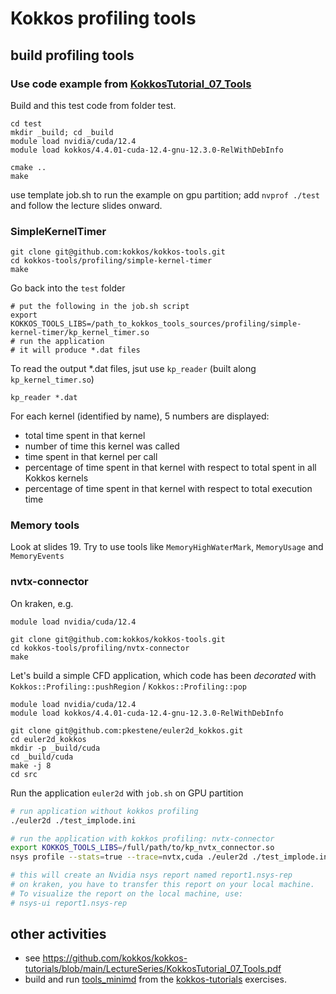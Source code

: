 # Kokkos profiling tools

## build profiling tools

### Use code example from [KokkosTutorial_07_Tools](https://github.com/kokkos/kokkos-tutorials/blob/main/LectureSeries/KokkosTutorial_07_Tools.pdf)

Build and this test code from folder test.
```shell
cd test
mkdir _build; cd _build
module load nvidia/cuda/12.4
module load kokkos/4.4.01-cuda-12.4-gnu-12.3.0-RelWithDebInfo

cmake ..
make
```

use template job.sh to run the example on gpu partition; add `nvprof ./test`
and follow the lecture slides onward.

### SimpleKernelTimer

```shell
git clone git@github.com:kokkos/kokkos-tools.git
cd kokkos-tools/profiling/simple-kernel-timer
make
```

Go back into the `test` folder
```shell
# put the following in the job.sh script
export KOKKOS_TOOLS_LIBS=/path_to_kokkos_tools_sources/profiling/simple-kernel-timer/kp_kernel_timer.so
# run the application
# it will produce *.dat files
```

To read the output *.dat files, jsut use `kp_reader` (built along `kp_kernel_timer.so`)
```shell
kp_reader *.dat
```

For each kernel (identified by name), 5 numbers are displayed:
- total time spent in that kernel
- number of time this kernel was called
- time spent in that kernel per call
- percentage of time spent in that kernel with respect to total spent in all Kokkos kernels
- percentage of time spent in that kernel with respect to total execution time

### Memory tools

Look at slides 19. Try to use tools like `MemoryHighWaterMark`, `MemoryUsage` and `MemoryEvents`

### nvtx-connector

On kraken, e.g.
```shell
module load nvidia/cuda/12.4

git clone git@github.com:kokkos/kokkos-tools.git
cd kokkos-tools/profiling/nvtx-connector
make
```

Let's build a simple CFD application, which code has been _decorated_ with `Kokkos::Profiling::pushRegion` / `Kokkos::Profiling::pop`

```shell
module load nvidia/cuda/12.4
module load kokkos/4.4.01-cuda-12.4-gnu-12.3.0-RelWithDebInfo

git clone git@github.com:pkestene/euler2d_kokkos.git
cd euler2d_kokkos
mkdir -p _build/cuda
cd _build/cuda
make -j 8
cd src
```

Run the application `euler2d` with `job.sh` on GPU partition
```bash
# run application without kokkos profiling
./euler2d ./test_implode.ini

# run the application with kokkos profiling: nvtx-connector
export KOKKOS_TOOLS_LIBS=/full/path/to/kp_nvtx_connector.so
nsys profile --stats=true --trace=nvtx,cuda ./euler2d ./test_implode.ini

# this will create an Nvidia nsys report named report1.nsys-rep
# on kraken, you have to transfer this report on your local machine.
# To visualize the report on the local machine, use:
# nsys-ui report1.nsys-rep
```

## other activities

- see https://github.com/kokkos/kokkos-tutorials/blob/main/LectureSeries/KokkosTutorial_07_Tools.pdf
- build and run [tools_minimd](https://github.com/kokkos/kokkos-tutorials/tree/main/Exercises/tools_minimd) from the [kokkos-tutorials](https://github.com/kokkos/kokkos-tutorials/tree/main) exercises.
